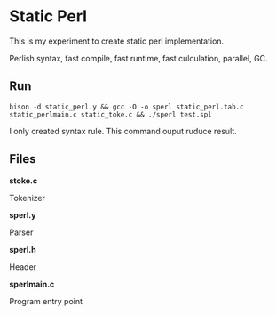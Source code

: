 # Static Perl

This is my experiment to create static perl implementation.

Perlish syntax, fast compile, fast runtime, fast culculation, parallel, GC.

## Run

    bison -d static_perl.y && gcc -O -o sperl static_perl.tab.c static_perlmain.c static_toke.c && ./sperl test.spl

I only created syntax rule. This command ouput ruduce result.

## Files

**stoke.c**

Tokenizer

**sperl.y**

Parser

**sperl.h**

Header

**sperlmain.c**

Program entry point
